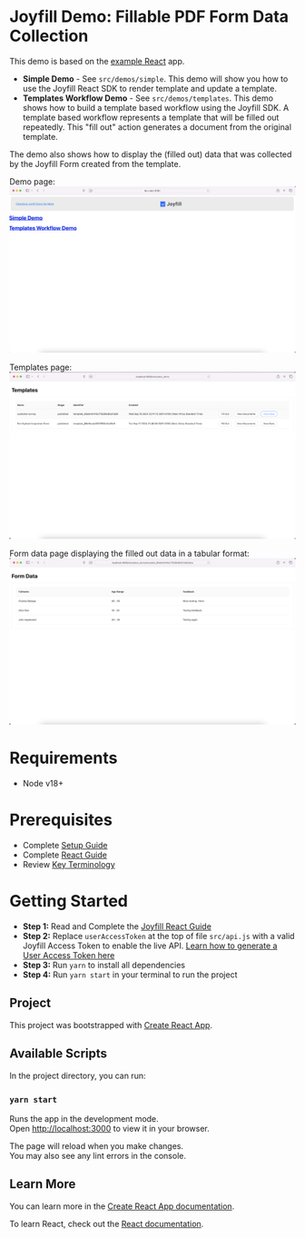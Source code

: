 # Joyfill Demo: Fillable PDF Form Data Collection

This demo is based on the [example React](https://github.com/joyfill/examples/tree/main/react) app.

* **Simple Demo** - See `src/demos/simple`. This demo will show you how to use the Joyfill React SDK to render template and update a template. 
* **Templates Workflow Demo** - See `src/demos/templates`. This demo shows how to build a template based workflow using the Joyfill SDK. A template based workflow represents a template that will be filled out repeatedly. This "fill out" action generates a document from the original template.

The demo also shows how to display the (filled out) data that was collected by the Joyfill Form created from the template.

Demo page:
![](images/01.png)

Templates page:
![](images/02.png)

Form data page displaying the filled out data in a tabular format:
![](images/03.png)



# Requirements

* Node v18+

# Prerequisites

* Complete [Setup Guide](https://docs.joyfill.io/docs/setup) 
* Complete [React Guide](https://docs.joyfill.io/docs/react)
* Review [Key Terminology](https://docs.joyfill.io/docs/key-terminology)

# Getting Started 

* **Step 1:** Read and Complete the [Joyfill React Guide](https://docs.joyfill.io/docs/react-sdk)
* **Step 2:** Replace `userAccessToken` at the top of file `src/api.js` with a valid Joyfill Access Token to enable the live API. [Learn how to generate a User Access Token here](https://docs.joyfill.io/docs/authentication#user-access-tokens)
* **Step 3:** Run `yarn` to install all dependencies
* **Step 4:** Run `yarn start` in your terminal to run the project

## Project 

This project was bootstrapped with [Create React App](https://github.com/facebook/create-react-app).

## Available Scripts

In the project directory, you can run:

### `yarn start`

Runs the app in the development mode.\
Open [http://localhost:3000](http://localhost:3000) to view it in your browser.

The page will reload when you make changes.\
You may also see any lint errors in the console.

## Learn More

You can learn more in the [Create React App documentation](https://facebook.github.io/create-react-app/docs/getting-started).

To learn React, check out the [React documentation](https://reactjs.org/).


